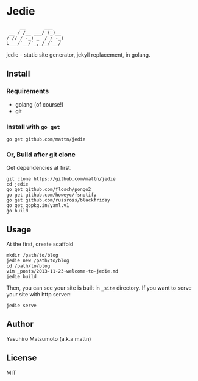 # Jedie

         __       ___    
     __ / /__ ___/ (_)__ 
    / // / -_) _  / / -_)
    L___/`__/`_,_/_/`__/ 

jedie - static site generator, jekyll replacement, in golang.

## Install

### Requirements

*   golang (of course!)
*   git

### Install with `go get`

```
go get github.com/mattn/jedie
```

### Or, Build after git clone

Get dependencies at first.

```
git clone https://github.com/mattn/jedie
cd jedie
go get github.com/flosch/pongo2
go get github.com/howeyc/fsnotify
go get github.com/russross/blackfriday
go get gopkg.in/yaml.v1
go build
```

## Usage

At the first, create scaffold

```
mkdir /path/to/blog
jedie new /path/to/blog
cd /path/to/blog
vim _posts/2013-11-23-welcome-to-jedie.md
jedie build
```

Then, you can see your site is built in `_site` directory.
If you want to serve your site with http server:

```
jedie serve
```

## Author

Yasuhiro Matsumoto (a.k.a mattn)

## License

MIT
